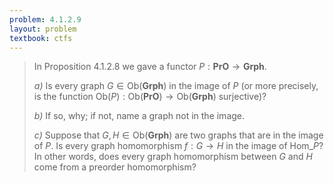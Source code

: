 ```yaml
---
problem: 4.1.2.9
layout: problem
textbook: ctfs
---
```


> In Proposition 4.1.2.8 we gave a functor $P: \textbf{PrO}\to\textbf{Grph}$.
>
> _a)_ Is every graph $G\in\text{Ob}(\textbf{Grph})$ in the image of $P$ (or
> more precisely, is the function $\text{Ob}(P): \text{Ob}(\textbf{PrO}) \to
> \text{Ob}(\textbf{Grph})$ surjective)?
>
> _b)_ If so, why; if not, name a graph not in the image.
>
> _c)_ Suppose that $G,H\in\text{Ob}(\textbf{Grph})$ are two graphs that are in
> the image of $P$. Is every graph homomorphism $f:G\to H$ in the image of
> $\text{Hom}\_P$? In other words, does every graph homomorphism between $G$ and
> $H$ come from a preorder homomorphism?

